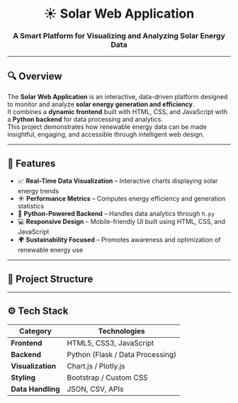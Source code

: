 <h1 align="center">☀️ Solar Web Application</h1>
<h3 align="center">A Smart Platform for Visualizing and Analyzing Solar Energy Data</h3>

---

## 🔍 Overview  
The **Solar Web Application** is an interactive, data-driven platform designed to monitor and analyze **solar energy generation and efficiency**.  
It combines a **dynamic frontend** built with HTML, CSS, and JavaScript with a **Python backend** for data processing and analytics.  
This project demonstrates how renewable energy data can be made insightful, engaging, and accessible through intelligent web design.

---

## 🌟 Features  

- 📈 **Real-Time Data Visualization** – Interactive charts displaying solar energy trends  
- ☀️ **Performance Metrics** – Computes energy efficiency and generation statistics  
- 🧠 **Python-Powered Backend** – Handles data analytics through `h.py`  
- 💻 **Responsive Design** – Mobile-friendly UI built using HTML, CSS, and JavaScript  
- 🌍 **Sustainability Focused** – Promotes awareness and optimization of renewable energy use  

---

## 🧩 Project Structure  


---

## ⚙️ Tech Stack  

| Category | Technologies |
|-----------|--------------|
| **Frontend** | HTML5, CSS3, JavaScript |
| **Backend** | Python (Flask / Data Processing) |
| **Visualization** | Chart.js / Plotly.js |
| **Styling** | Bootstrap / Custom CSS |
| **Data Handling** | JSON, CSV, APIs |





